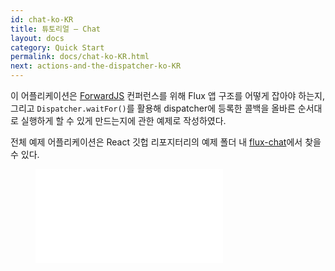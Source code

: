 ```yaml
---
id: chat-ko-KR
title: 튜토리얼 – Chat
layout: docs
category: Quick Start
permalink: docs/chat-ko-KR.html
next: actions-and-the-dispatcher-ko-KR
---
```


이 어플리케이션은 [ForwardJS](http://forwardjs.com/) 컨퍼런스를 위해 Flux 앱 구조를
어떻게 잡아야 하는지, 그리고 `Dispatcher.waitFor()`를 활용해 dispatcher에 등록한 콜백을
올바른 순서대로 실행하게 할 수 있게 만드는지에 관한 예제로 작성하였다.

전체 예제 어플리케이션은 React 깃헙 리포지터리의 예제 폴더 내 [flux-chat](https://github.com/facebook/flux/tree/master/examples/flux-chat/)에서 찾을 수 있다.

<figure class='video-container'>
  <iframe src="//www.youtube.com/embed/i__969noyAM" frameborder="0" allowfullscreen></iframe>
</figure>

<script async class="speakerdeck-embed" data-id="39a8d3f0f6670131729a0a98c369402e" data-ratio="1.33333333333333" src="//speakerdeck.com/assets/embed.js"></script>
